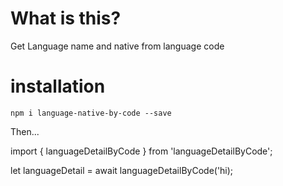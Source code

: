 # What is this?

Get Language name and native from language code

# installation

`npm i language-native-by-code --save`

Then...

import { languageDetailByCode } from 'languageDetailByCode';

let languageDetail = await languageDetailByCode('hi);